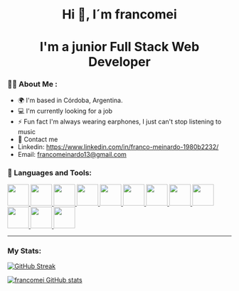 <div> 
<h1 align="center">Hi 👋, I´m francomei</h1>
</div>
<h1 align="center">I'm a junior Full Stack Web Developer</h1>

### 🙋‍♂️ About Me :

- 🌍 I'm based in Córdoba, Argentina.
- 💻 I'm currently looking for a job
- ⚡ Fun fact I'm always wearing earphones, I just can't stop listening to music
- 📩 Contact me 
- Linkedin: https://www.linkedin.com/in/franco-meinardo-1980b2232/
- Email: francomeinardo13@gmail.com 

<div align="left">
<h3>🚀 Languages and Tools:</h3>

<p align="left"> 
    <a href="https://developer.mozilla.org/en-US/docs/Web/JavaScript" target="_blank"> <img src="https://img.icons8.com/color/48/000000/javascript.png" width="48" height="48"/> </a> 
    <a href="https://www.w3.org/html/" target="_blank"> <img src="https://img.icons8.com/color/48/000000/html-5.png" width="48" height="48"/> </a> 
    <a href="https://www.w3schools.com/css/" target="_blank"> <img src="https://img.icons8.com/color/48/000000/css3.png" width="48" height="48"/> </a> 
    <a href="https://getbootstrap.com" target="_blank"> <img src="https://img.icons8.com/color/48/000000/bootstrap.png" width="48" height="48"/> </a> 
    <a href="https://nodejs.org" target="_blank"> <img src="https://i.imgur.com/XX8lvL7.png" width="48" height="48"/> </a>   
    <a href="https://git-scm.com/" target="_blank"> <img src="https://img.icons8.com/color/48/000000/git.png" width="48" height="48"/> </a> 
    <a href="https://es.reactjs.org" target="_blank"> <img src="https://img.icons8.com/color/452/react-native.png" width="48" height="48"/> </a> 
    <a href="https://es.redux.js.org" target="_blank"> <img src="https://img.icons8.com/color/48/000000/redux.png" width="48" height="48"/> </a> 
    <a href="https://angular.io/start" target="_blank"> <img src="https://img.icons8.com/color/344/angularjs.png" width="48" height="48"/> </a> 
    <a href="https://www.postgresql.org" target="_blank"> <img src="https://img.icons8.com/color/344/postgreesql.png" width="48" height="48"/> </a> 
    <a href="https://webpack.js.org" target="_blank"> <img src="https://img.icons8.com/color/344/webpack.png" width="48" height="48"/> </a> 
    <a href="https://www.mysql.com" target="_blank"> <img src="https://img.icons8.com/color/344/mysql-logo.png" width="48" height="48"/> </a> 
</p>
</div>

---

### My Stats:

[![GitHub Streak](https://github-readme-streak-stats.herokuapp.com?user=francomei&theme=highcontrast)](https://git.io/streak-stats)

[![francomei GitHub stats](https://github-readme-stats.vercel.app/api?username=francomei&theme=highcontrast)](https://github.com/anuraghazra/github-readme-stats)
